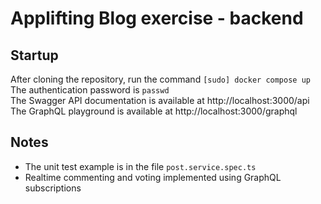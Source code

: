 # Applifting Blog exercise - backend

## Startup
After cloning the repository, run the command `[sudo] docker compose up`   
The authentication password is `passwd`  
The Swagger API documentation is available at http://localhost:3000/api  
The GraphQL playground is available at http://localhost:3000/graphql

## Notes
- The unit test example is in the file `post.service.spec.ts`
- Realtime commenting and voting implemented using GraphQL subscriptions
